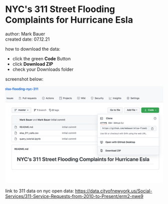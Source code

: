 # NYC's 311 Street Flooding Complaints for Hurricane Esla 

author: Mark Bauer  
created date: 07.12.21 

how to download the data:  
- click the green **Code** Button  
- click **Download ZIP**  
- check your Downloads folder

screenshot below:

![download csv](download_data.png)

link to 311 data on nyc open data: https://data.cityofnewyork.us/Social-Services/311-Service-Requests-from-2010-to-Present/erm2-nwe9 